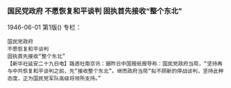 ### 国民党政府  不愿恢复和平谈判  固执首先接收“整个东北”

1946-06-01
第1版()
专栏：

    国民党政府
    不愿恢复和平谈判
    固执首先接收“整个东北”
    【新华社延安二十九日电】路透社南京讯：据昨日中国报纸报导称：国民党政府当局，“坚持再与中共恢复和平谈判之前，先“接收整个东北”。继而政府当局“拟不顾新的停战谈判，坚持此种态度，正为国民党军队高级将领所支持。”
